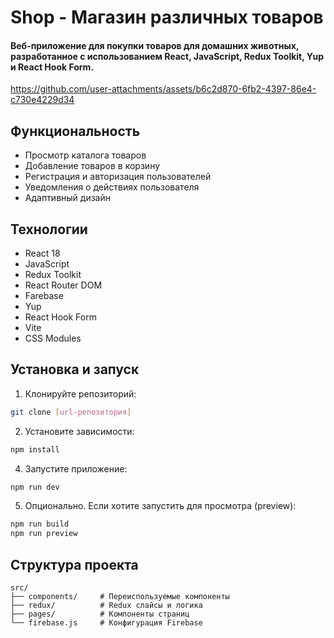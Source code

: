 # Shop - Магазин различных товаров
#### Веб-приложение для покупки товаров для домашних животных, разработанное с использованием React, JavaScript, Redux Toolkit, Yup и React Hook Form.



https://github.com/user-attachments/assets/b6c2d870-6fb2-4397-86e4-c730e4229d34



## Функциональность

- Просмотр каталога товаров
- Добавление товаров в корзину
- Регистрация и авторизация пользователей
- Уведомления о действиях пользователя
- Адаптивный дизайн

## Технологии

- React 18
- JavaScript
- Redux Toolkit
- React Router DOM
- Farebase
- Yup
- React Hook Form
- Vite
- CSS Modules

## Установка и запуск

1. Клонируйте репозиторий:
```bash
git clone [url-репозитория]
```

2. Установите зависимости:
```bash
npm install
```
4. Запустите приложение:
```bash
npm run dev
```

5. Опционально. Если хотите запустить для просмотра (preview):
```bash
npm run build
npm run preview
```

## Структура проекта

```
src/
├── components/     # Переиспользуемые компоненты
├── redux/          # Redux слайсы и логика
├── pages/          # Компоненты страниц
└── firebase.js     # Конфигурация Firebase
```
